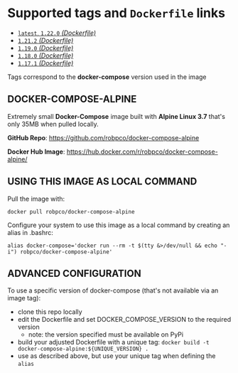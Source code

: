 # Supported tags and `Dockerfile` links

- [`latest`, `1.22.0` _(Dockerfile)_](https://github.com/robpco/docker-compose-alpine/blob/33175ed36a6c6931f498222723757e4fb6f0e936/Dockerfile)
- [`1.21.2` _(Dockerfile)_](https://github.com/robpco/docker-compose-alpine/blob/976b72d54365fc366bfa345eec8c2c18de65634d/Dockerfile)
- [`1.19.0` _(Dockerfile)_](https://github.com/robpco/docker-compose-alpine/blob/1a37dc907d1e40c56962e9da4810e97f319aa99b/Dockerfile)
- [`1.18.0` _(Dockerfile)_](https://github.com/robpco/docker-compose-alpine/blob/7f5827df56639565a2f644d1ae70adf240bb5179/Dockerfile)
- [`1.17.1` _(Dockerfile)_](https://github.com/robpco/docker-compose-alpine/blob/a959e78571971578d2819230ec640417378562c8/Dockerfile)

Tags correspond to the **docker-compose** version used in the image

## DOCKER-COMPOSE-ALPINE

Extremely small **Docker-Compose** image built with **Alpine Linux 3.7** that's only 35MB when pulled locally.

**GitHub Repo**: <https://github.com/robpco/docker-compose-alpine>

**Docker Hub Image**: <https://hub.docker.com/r/robpco/docker-compose-alpine/>

## USING THIS IMAGE AS LOCAL COMMAND

Pull the image with:

```shell
docker pull robpco/docker-compose-alpine
```

Configure your system to use this image as a local command by creating an alias in .bashrc:

```shell
alias docker-compose='docker run --rm -t $(tty &>/dev/null && echo "-i") robpco/docker-compose-alpine'
```

## ADVANCED CONFIGURATION

To use a specific version of docker-compose (that's not available via an image tag):

- clone this repo locally
- edit the Dockerfile and set DOCKER_COMPOSE_VERSION to the required version
  - note: the version specified must be available on PyPi
- build your adjusted Dockerfile with a unique tag: `docker build -t docker-compose-alpine:${UNIQUE_VERSION} .`
- use as described above, but use your unique tag when defining the `alias`
